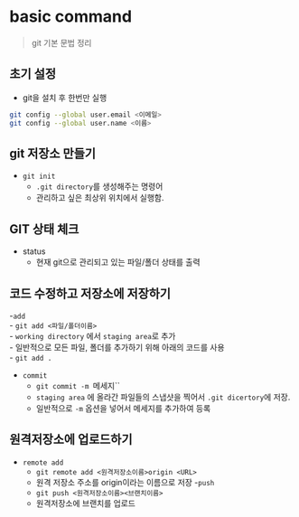 # basic command
> git 기본 문법 정리

## 초기 설정
- git을 설치 후 한번만 실행
```bash
git config --global user.email <이메일>
git config --global user.name <이름>
```

## git 저장소 만들기
- `git init` 
    - `.git directory`를 생성해주는 명령어
    - 관리하고 싶은 최상위 위치에서 실행함.  

## GIT 상태 체크
- status
    - 현재 git으로 관리되고 있는 파일/폴더 상태를 출력

## 코드 수정하고 저장소에 저장하기
-`add`  
    -  `git add <파일/폴더이름>`  
    - `working directory` 에서 `staging area`로 추가  
    - 일반적으로 모든 파일, 폴더를 추가하기 위해 아래의 코드를 사용  
        - `git add .`
- `commit`
    - `git commit -m `메세지``
    - `staging area` 에 올라간 파일들의 스냅샷을 찍어서 `.git dicertory`에 저장. 
    - 일반적으로 `-m` 옵션을 넣어서 메세지를 추가하여 등록


## 원격저장소에 업로드하기

- `remote add`
    - `git remote add <원격저장소이름>origin <URL>`
    - 원격 저장소 주소를 origin이라는 이름으로 저장
-`push`
    - `git push <원격저장소이름><브랜치이름>`
    - 원격저장소에 브랜치를 업로드